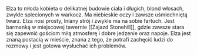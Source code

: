 Elza to młoda kobieta o delikatnej budowie ciała i długich, blond włosach, zwykle splecionych w warkocz. Ma niebieskie oczy i zawsze uśmiechniętą twarz. Elza nosi prosty, lniany strój i zwykle ma na sobie fartuch. Jest barmanką w miejscowej tawernie [[Zajazd Stonehill]], gdzie zawsze stara się zapewnić gościom miłą atmosferę i dobre jedzenie oraz napoje. Elza jest znaną postacią w mieście, znana z tego, że potrafi zachęcić ludzi do rozmowy i jest gotowa wysłuchać ich problemów.